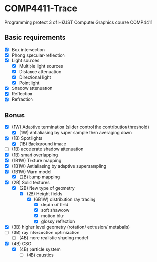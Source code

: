 # **COMP4411-Trace**

Programming protect 3 of HKUST Computer Graphics course COMP4411

## Basic requirements

- [x] Box intersection
- [x] Phong specular-reflection
- [x] Light sources
  - [x] Multiple light sources
  - [x] Distance attenuation
  - [x] Directional light
  - [x] Point light
- [x] Shadow attenuation
- [x] Reflection
- [X] Refraction

## Bonus

- [X] (1W) Adaptive termination (slider control the contribution threshold)
  - [X] (1W) Antialiasing by super sample then averaging down
- [X] (1B) Spot lights
  - [X] (1B) Background image
- [ ] (1B) accelerate shadow attenuation
- [x] (1B) smart overlapping
- [X] (1B1W) Texture mapping
- [x] (1B1W) Antialiasing by adaptive supersampling
- [x] (1B1W) Warn model
  - [X] (2B) bump mapping
- [X] (2B) Solid textures
  - [X] (2B) New type of geometry
    - [X] (2B) Height fields
      - [X] (6B1W) distribution ray tracing
        - [X] depth of field
        - [X] soft shawdow
        - [X] motion blur
        - [x] glossy reflection
- [X] (3B) higher level geometry (rotation/ extrusion/ metaballs)
- [ ] (3B) ray intersection optimization
  - [ ] (4B) more realistic shading model
- [X] (4B) CSG
  - [x] (4B) particle system
    - [ ] (4B) caustics